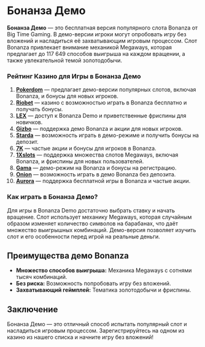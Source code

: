 # Бонанза Демо

**Бонанза Демо** — это бесплатная версия популярного слота Bonanza от Big Time Gaming. В демо-версии игроки могут опробовать игру без вложений и насладиться её захватывающим игровым процессом. Слот Bonanza привлекает внимание механикой Megaways, которая предлагает до 117 649 способов выигрыша на каждом вращении, а также увлекательной темой золотодобычи.

### Рейтинг Казино для Игры в Бонанза Демо

1. **[Pokerdom](https://brandplay.link/4k77v2yx)** — предлагает демо-версии популярных слотов, включая Bonanza, и бонусы для новых игроков.
2. **[Riobet](https://brandplay.link/7xBLTPyj)** — казино с возможностью играть в Bonanza бесплатно и получать бонусы.
3. **[LEX](https://brandplay.link/zW4hdDFV)** — доступ к Bonanza Demo и приветственные фриспины для новичков.
4. **[Gizbo](https://brandplay.link/bprXw4YV)** — поддержка демо Bonanza и акции для новых игроков.
5. **[Starda](https://brandplay.link/fB7xwRFL)** — возможность играть в демо-режиме и получить бонусы на депозит.
6. **[7K](https://brandplay.link/BvQyFShp)** — частые акции и бонусы для игроков в Bonanza.
7. **[1Xslots](https://brandplay.link/hSB1khtr)** — поддержка множества слотов Megaways, включая Bonanza, и фриспины для новых пользователей.
8. **[Gama](https://brandplay.link/j6NMKsDz)** — демо-режим на Bonanza и бонусы на регистрацию.
9. **[Onion](https://brandplay.link/zBGRVpQ9)** — возможность играть в демо Bonanza без депозита.
10. **[Aurora](https://10trafic-stat2.com/click/668546556bcc6313411604bd/6766/13032/subaccount)** — поддержка бесплатной игры в Bonanza и частые акции.

### Как играть в Бонанза Демо?

Для игры в Bonanza Demo достаточно выбрать ставку и начать вращение. Слот использует механику Megaways, которая случайным образом изменяет количество символов на барабанах, что даёт множество выигрышных комбинаций. Демо-версия позволяет изучить слот и его особенности перед игрой на реальные деньги.

## Преимущества демо Bonanza

- **Множество способов выигрыша:** Механика Megaways с сотнями тысяч комбинаций.
- **Без риска:** Возможность попробовать игру без вложений.
- **Захватывающий геймплей:** Тематика золотодобычи и фриспины.

## Заключение

Бонанза Демо — это отличный способ испытать популярный слот и насладиться игровым процессом. Зарегистрируйтесь на одном из казино из нашего списка и начните игру без вложений!
